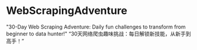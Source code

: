 # WebScrapingAdventure
"30-Day Web Scraping Adventure: Daily fun challenges to transform from beginner to data hunter!" “30天网络爬虫趣味挑战：每日解锁新技能，从新手到高手！”
